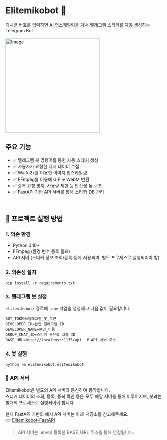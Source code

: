 # Elitemikobot 🌸

디시콘 번호를 입력하면 AI 업스케일링을 거쳐 텔레그램 스티커를 자동 생성하는 Telegram Bot <br/> <br/>
<img src="https://github.com/user-attachments/assets/de81256f-7ba2-4f22-abe9-eb4011e1d1b1" alt="Image" width="300"/>
<br/>

## 주요 기능

- ✅ 텔레그램 봇 명령어를 통한 자동 스티커 생성
- ✅ 사용자가 요청한 디시 데이터 수집
- ✅ Waifu2x를 이용한 이미지 업스케일링
- ✅ FFmpeg를 이용해 GIF ➜ WebM 변환
- ✅ 중복 요청 방지, 사용량 제한 등 안전성 높 구조
- ✅ FastAPI 기반 API 서버를 통해 스티커 DB 관리
<br/>

## 🚀 프로젝트 실행 방법

### 1. 의존 환경

- Python 3.10+
- FFmpeg (환경 변수 등록 필요)
- API 서버 (스티커 정보 조회/등록 등에 사용되며, 별도 프로세스로 실행되어야 함)

### 2. 의존성 설치

```
pip install -r requirements.txt
```

### 3. 텔레그램 봇 설정

`elitemikobot/` 경로에 `.env` 파일을 생성하고 다음 값이 필요합니다.

```env
BOT_TOKEN=텔레그램_봇_토큰
DEVELOPER_ID=본인_텔레그램_ID
DEVELOPER_NAME=본인_이름
GROUP_CHAT_ID=스티커 공유할 그룹 ID
BASE_URL=http://localhost:1135/api  # API 서버 주소
```

### 4. 봇 실행

```
python -m elitemikobot.elitemikobot
```

### 🔗 API 서버
Elitemikobot은 별도의 API 서버와 통신하여 동작합니다.<br/>
스티커 데이터의 조회, 등록, 중복 확인 등은 모두 해당 서버를 통해 이루어지며, 봇과는 별개의 프로세스로 실행되어야 합니다.<br/>
<br/>
현재 FastAPI 기반의 예시 API 서버는 아래 저장소를 참고해주세요.<br/>
👉 [Elitemikobot-FastAPI](https://github.com/Angelcon99/Elitemikobot-FastAPI)<br/>
> API 서버는 .env에 등록한 BASE_URL 주소를 통해 연결됩니다.
